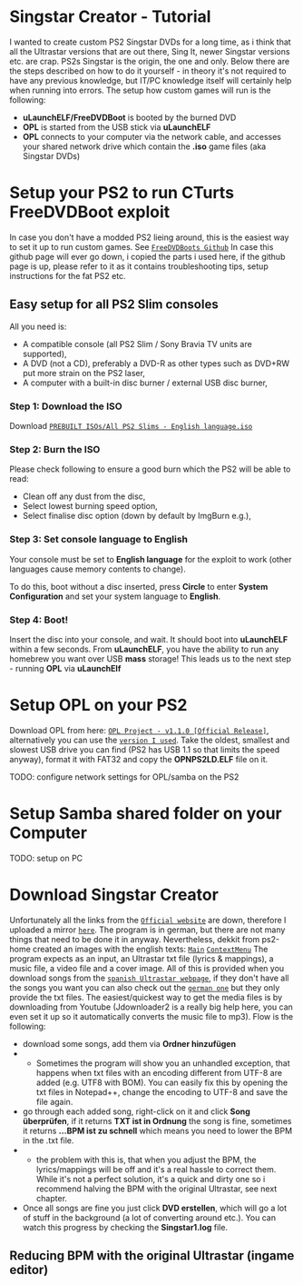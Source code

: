 # Singstar Creator - Tutorial

I wanted to create custom PS2 Singstar DVDs for a long time, as i think that all the Ultrastar versions that are out there, Sing It, newer Singstar versions etc. are crap.
PS2s Singstar is the origin, the one and only.
Below there are the steps described on how to do it yourself - in theory it's not required to have any previous knowledge, but IT/PC knowledge itself will certainly help when running into errors.
The setup how custom games will run is the following:
 - **uLaunchELF/FreeDVDBoot** is booted by the burned DVD
 - **OPL** is started from the USB stick via **uLaunchELF**
 - **OPL** connects to your computer via the network cable, and accesses your shared network drive which contain the **.iso** game files (aka Singstar DVDs)

# Setup your PS2 to run CTurts FreeDVDBoot exploit

In case you don't have a modded PS2 lieing around, this is the easiest way to set it up to run custom games.
See [`FreeDVDBoots Github`](https://github.com/CTurt/FreeDVDBoot)
In case this github page will ever go down, i copied the parts i used here, if the github page is up, please refer to it as it contains troubleshooting tips, setup instructions for the fat PS2 etc.

## Easy setup for all PS2 Slim consoles

All you need is:

- A compatible console (all PS2 Slim / Sony Bravia TV units are supported),
- A DVD (not a CD), preferably a DVD-R as other types such as DVD+RW put more strain on the PS2 laser,
- A computer with a built-in disc burner / external USB disc burner,

### Step 1: Download the ISO
Download [`PREBUILT ISOs/All PS2 Slims - English language.iso`](https://github.com/weathondev/SingstarCreatorTutorial/raw/main/All%20PS2%20Slims%20-%20English%20language.iso)

### Step 2: Burn the ISO
Please check following to ensure a good burn which the PS2 will be able to read:

- Clean off any dust from the disc,
- Select lowest burning speed option,
- Select finalise disc option (down by default by ImgBurn e.g.),

### Step 3: Set console language to English
Your console must be set to **English language** for the exploit to work (other languages cause memory contents to change).

To do this, boot without a disc inserted, press **Circle** to enter **System Configuration** and set your system language to **English**.

### Step 4: Boot!
Insert the disc into your console, and wait. It should boot into **uLaunchELF** within a few seconds.
From **uLaunchELF**, you have the ability to run any homebrew you want over USB **mass** storage!
This leads us to the next step - running **OPL** via **uLaunchElf**

# Setup OPL on your PS2

Download OPL from here: [`OPL Project - v1.1.0 [Official Release]`](https://www.ps2-home.com/forum/viewtopic.php?t=11576), alternatively you can use the [`version I used`](https://github.com/weathondev/SingstarCreatorTutorial/raw/main/OPNPS2LD-v1.1.0-ifcaro_all-1791-5db29c2-2021-09-09.zip).
Take the oldest, smallest and slowest USB drive you can find (PS2 has USB 1.1 so that limits the speed anyway), format it with FAT32 and copy the **OPNPS2LD.ELF** file on it.

TODO: configure network settings for OPL/samba on the PS2

# Setup Samba shared folder on your Computer

TODO: setup on PC

# Download Singstar Creator

Unfortunately all the links from the [`Official website`](https://singstar-creator.de.tl/) are down, therefore I uploaded a mirror [`here`](https://github.com/weathondev/SingstarCreatorTutorial/releases/download/SingstarCreatorV3/SC+3.0.zip).
The program is in german, but there are not many things that need to be done it in anyway. Nevertheless, dekkit from ps2-home created an images with the english texts:
[`Main`](https://github.com/weathondev/SingstarCreatorTutorial/raw/main/MainPage_english.png)
[`ContextMenu`](https://github.com/weathondev/SingstarCreatorTutorial/raw/main/ContextMenu_english.png)
The program expects as an input, an Ultrastar txt file (lyrics & mappings), a music file, a video file and a cover image. All of this is provided when you download songs from the [`spanish Ultrastar webpage`](https://ultrastar-es.org/en), if they don't have all the songs you want you can also check out the [`german one`](http://usdb.animux.de/) but they only provide the txt files. The easiest/quickest way to get the media files is by downloading from Youtube (Jdownloader2 is a really big help here, you can even set it up so it automatically converts the music file to mp3).
Flow is the following: 
- download some songs, add them via **Ordner hinzufügen**
- - Sometimes the program will show you an unhandled exception, that happens when txt files with an encoding different from UTF-8 are added (e.g. UTF8 with BOM). You can easily fix this by opening the txt files in Notepad++, change the encoding to UTF-8 and save the file again.
- go through each added song, right-click on it and click **Song überprüfen**, if it returns **TXT ist in Ordnung** the song is fine, sometimes it returns **...BPM ist zu schnell** which means you need to lower the BPM in the .txt file.
- - the problem with this is, that when you adjust the BPM, the lyrics/mappings will be off and it's a real hassle to correct them. While it's not a perfect solution, it's a quick and dirty one so i recommend halving the BPM with the original Ultrastar, see next chapter.
- Once all songs are fine you just click **DVD erstellen**, which will go a lot of stuff in the background (a lot of converting around etc.). You can watch this progress by checking the **Singstar1.log** file.

## Reducing BPM with the original Ultrastar (ingame editor)
